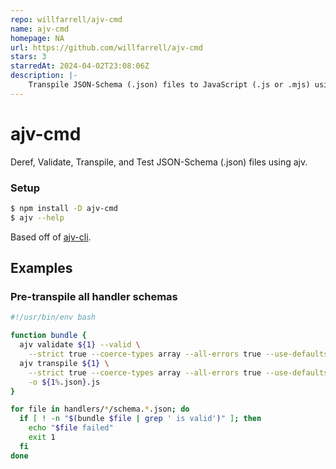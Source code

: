 ```yaml
---
repo: willfarrell/ajv-cmd
name: ajv-cmd
homepage: NA
url: https://github.com/willfarrell/ajv-cmd
stars: 3
starredAt: 2024-04-02T23:08:06Z
description: |-
    Transpile JSON-Schema (.json) files to JavaScript (.js or .mjs) using ajv
---
```


# ajv-cmd

Deref, Validate, Transpile, and Test JSON-Schema (.json) files using ajv.

### Setup

```bash
$ npm install -D ajv-cmd
$ ajv --help
```

Based off of [ajv-cli](https://ajv.js.org/packages/ajv-cli.html).

## Examples

### Pre-transpile all handler schemas

```bash
#!/usr/bin/env bash

function bundle {
  ajv validate ${1} --valid \
	--strict true --coerce-types array --all-errors true --use-defaults empty
  ajv transpile ${1} \
	--strict true --coerce-types array --all-errors true --use-defaults empty \
	-o ${1%.json}.js
}

for file in handlers/*/schema.*.json; do
  if [ ! -n "$(bundle $file | grep ' is valid')" ]; then
	echo "$file failed"
	exit 1
  fi
done
```

